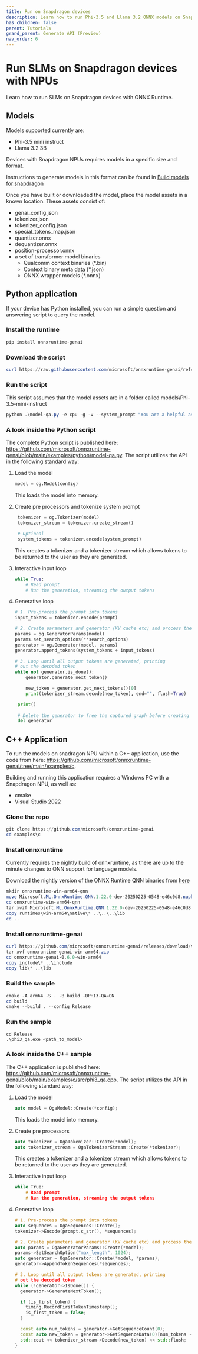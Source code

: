 ```yaml
---
title: Run on Snapdragon devices 
description: Learn how to run Phi-3.5 and Llama 3.2 ONNX models on Snapdragon devices 
has_children: false
parent: Tutorials
grand_parent: Generate API (Preview)
nav_order: 6
---
```



# Run SLMs on Snapdragon devices with NPUs

Learn how to run SLMs on Snapdragon devices with ONNX Runtime.

## Models

Models supported currently are:
* Phi-3.5 mini instruct
* Llama 3.2 3B

Devices with Snapdragon NPUs requires models in a specific size and format.

Instructions to generate models in this format can be found in [Build models for snapdragon](../howto/build-models-for-snapdragon.md)

Once you have built or downloaded the model, place the model assets in a known location. These assets consist of:
* genai_config.json
* tokenizer.json
* tokenizer_config.json
* special_tokens_map.json
* quantizer.onnx
* dequantizer.onnx
* position-processor.onnx
* a set of transformer model binaries
  * Qualcomm context binaries (*.bin)
  * Context binary meta data (*.json)
  * ONNX wrapper models (*.onnx)

## Python application

If your device has Python installed, you can run a simple question and answering script to query the model.

### Install the runtime

```powershell
pip install onnxruntime-genai
```

### Download the script

```powershell
curl https://raw.githubusercontent.com/microsoft/onnxruntime-genai/refs/heads/main/examples/python/model-qa.py -o model-qa.py
```

### Run the script

This script assumes that the model assets are in a folder called models\Phi-3.5-mini-instruct

```powershell
python .\model-qa.py -e cpu -g -v --system_prompt "You are a helpful assistant. Be brief and concise." --chat_template "<|user|>\n{input} <|end|>\n<|assistant|>" -m ..\..\models\Phi-3.5-mini-instruct
```

### A look inside the Python script

The complete Python script is published here: https://github.com/microsoft/onnxruntime-genai/blob/main/examples/python/model-qa.py. The script utilizes the API in the following standard way:

1. Load the model

   ```python
   model = og.Model(config)
   ```

   This loads the model into memory.

2. Create pre processors and tokenize system prompt

   ```python
    tokenizer = og.Tokenizer(model)
    tokenizer_stream = tokenizer.create_stream()

    # Optional
    system_tokens = tokenizer.encode(system_prompt)
   ```

   This creates a tokenizer and a tokenizer stream which allows tokens to be returned to the user as they are generated.

3. Interactive input loop

   ```python
   while True:
       # Read prompt
       # Run the generation, streaming the output tokens

4. Generative loop

   ```python
   # 1. Pre-process the prompt into tokens
   input_tokens = tokenizer.encode(prompt)

   # 2. Create parameters and generator (KV cache etc) and process the prompt
   params = og.GeneratorParams(model)
   params.set_search_options(**search_options)
   generator = og.Generator(model, params)
   generator.append_tokens(system_tokens + input_tokens)

   # 3. Loop until all output tokens are generated, printing
   # out the decoded token
   while not generator.is_done():
       generator.generate_next_token()

       new_token = generator.get_next_tokens()[0]
       print(tokenizer_stream.decode(new_token), end="", flush=True)

    print()
    
    # Delete the generator to free the captured graph before creating another one
    del generator
    ```


## C++ Application

To run the models on snadragon NPU within a C++ application, use the code from here: https://github.com/microsoft/onnxruntime-genai/tree/main/examples/c.

Building and running this application requires a Windows PC with a Snapdragon NPU, as well as:
* cmake
* Visual Studio 2022


### Clone the repo

   ```powershell
   git clone https://github.com/microsoft/onnxruntime-genai
   cd examples\c
   ```

### Install onnxruntime

   Currently requires the nightly build of onnxruntime, as there are up to the minute changes to QNN support for language models. 
   
   Download the nightly version of the ONNX Runtime QNN binaries from [here](https://aiinfra.visualstudio.com/PublicPackages/_artifacts/feed/ORT-Nightly/NuGet/Microsoft.ML.OnnxRuntime.QNN/overview/1.22.0-dev-20250225-0548-e46c0d8)


   ```powershell
   mkdir onnxruntime-win-arm64-qnn
   move Microsoft.ML.OnnxRuntime.QNN.1.22.0-dev-20250225-0548-e46c0d8.nupkg onnxruntime-win-arm64-qnn
   cd onnxruntime-win-arm64-qnn
   tar xvzf Microsoft.ML.OnnxRuntime.QNN.1.22.0-dev-20250225-0548-e46c0d8.nupkg
   copy runtimes\win-arm64\native\* ..\..\..\lib
   cd ..
   ```


### Install onnxruntime-genai

   ```powershell
   curl https://github.com/microsoft/onnxruntime-genai/releases/download/v0.6.0/onnxruntime-genai-0.6.0-win-arm64.zip -o onnxruntime-genai-win-arm64.zip
   tar xvf onnxruntime-genai-win-arm64.zip
   cd onnxruntime-genai-0.6.0-win-arm64
   copy include\* ..\include
   copy lib\* ..\lib
   ```

### Build the sample

   ```powershell
   cmake -A arm64 -S . -B build -DPHI3-QA=ON
   cd build
   cmake --build . --config Release
   ```

### Run the sample

   ```
   cd Release
   .\phi3_qa.exe <path_to_model>
   ```

### A look inside the C++ sample

The C++ application is published here: https://github.com/microsoft/onnxruntime-genai/blob/main/examples/c/src/phi3_qa.cpp. The script utilizes the API in the following standard way:


1. Load the model

   ```c++
   auto model = OgaModel::Create(*config);
   ```

   This loads the model into memory.

2. Create pre processors

   ```c++
   auto tokenizer = OgaTokenizer::Create(*model);
   auto tokenizer_stream = OgaTokenizerStream::Create(*tokenizer);
   ```

   This creates a tokenizer and a tokenizer stream which allows tokens to be returned to the user as they are generated.

3. Interactive input loop

   ```c++
   while True:
       # Read prompt
       # Run the generation, streaming the output tokens

4. Generative loop

   ```c++
   # 1. Pre-process the prompt into tokens
   auto sequences = OgaSequences::Create();
   tokenizer->Encode(prompt.c_str(), *sequences);
   
   # 2. Create parameters and generator (KV cache etc) and process the prompt
   auto params = OgaGeneratorParams::Create(*model);
   params->SetSearchOption("max_length", 1024);
   auto generator = OgaGenerator::Create(*model, *params);
   generator->AppendTokenSequences(*sequences);

   # 3. Loop until all output tokens are generated, printing
   # out the decoded token
   while (!generator->IsDone()) {
     generator->GenerateNextToken();

     if (is_first_token) {
       timing.RecordFirstTokenTimestamp();
       is_first_token = false;
     }

     const auto num_tokens = generator->GetSequenceCount(0);
     const auto new_token = generator->GetSequenceData(0)[num_tokens - 1];
     std::cout << tokenizer_stream->Decode(new_token) << std::flush;
   }
   ```

